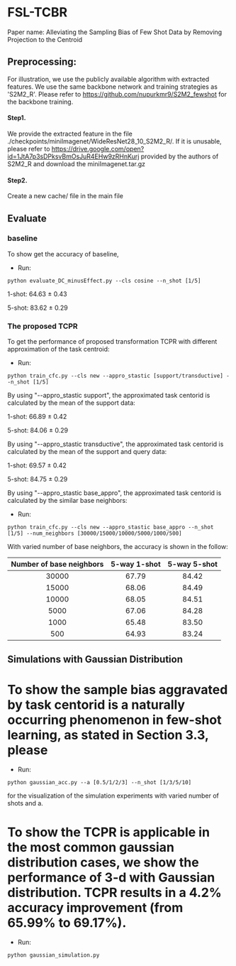 
# FSL-TCBR

Paper name:
Alleviating the Sampling Bias of Few Shot Data by Removing Projection to the Centroid



## Preprocessing:
For illustration, we use the publicly available algorithm with extracted features.
We use the same backbone network and training strategies as 'S2M2_R'. Please refer to https://github.com/nupurkmr9/S2M2_fewshot for the backbone training.


#### Step1.
We provide the extracted feature in the file  ./checkpoints/miniImagenet/WideResNet28_10_S2M2_R/. If it is unusable, please refer to  <https://drive.google.com/open?id=1JtA7p3sDPksvBmOsJuR4EHw9zRHnKurj>   provided by the authors of S2M2_R and download the miniImagenet.tar.gz



#### Step2.

Create a  new cache/ file  in the main file



## Evaluate

### baseline

To show get the accuracy of baseline,

- Run:

```
python evaluate_DC_minusEffect.py --cls cosine --n_shot [1/5]
```

1-shot:  64.63 $\pm​$  0.43

5-shot:  83.62 $\pm​$ 0.29



### The proposed TCPR

To get the performance of proposed transformation TCPR with different approximation of the task centroid:

- Run:

```
python train_cfc.py --cls new --appro_stastic [support/transductive] --n_shot [1/5] 
```

By using "--appro_stastic support", the approximated task centorid is calculated by the mean of the support data:

1-shot:  66.89 $\pm$ 0.42

5-shot:  84.06 $\pm$ 0.29

By using "--appro_stastic transductive", the approximated task centorid is calculated by the mean of the support and query data:

1-shot:  69.57 $\pm$  0.42

5-shot:  84.75 $\pm​$ 0.29

By using "--appro_stastic base_appro", the approximated task centorid is calculated by the similar base neighbors:

- Run:

```
python train_cfc.py --cls new --appro_stastic base_appro --n_shot [1/5] --num_neighbors [30000/15000/10000/5000/1000/500]
```

With varied number of base neighbors, the accuracy is shown in the follow:

| Number of base neighbors | 5-way 1-shot | 5-way 5-shot |
| :----------------------: | :----------: | :----------: |
|          30000           |    67.79     |    84.42     |
|          15000           |    68.06     |    84.49     |
|          10000           |    68.05     |    84.51     |
|           5000           |    67.06     |    84.28     |
|           1000           |    65.48     |    83.50     |
|           500            |    64.93     |    83.24     |




## Simulations with Gaussian Distribution 

# To show the sample bias aggravated by task centorid is a naturally occurring phenomenon in few-shot learning, as stated in Section 3.3, please

- Run:

```eval
python gaussian_acc.py --a [0.5/1/2/3] --n_shot [1/3/5/10]
```

for the visualization of the simulation experiments with varied number of shots and a.


# To show the TCPR is applicable in the most common gaussian distribution cases, we show the performance of 3-d with Gaussian distribution. TCPR results in a 4.2% accuracy improvement (from 65.99% to 69.17%).

- Run:

```eval
python gaussian_simulation.py
```
